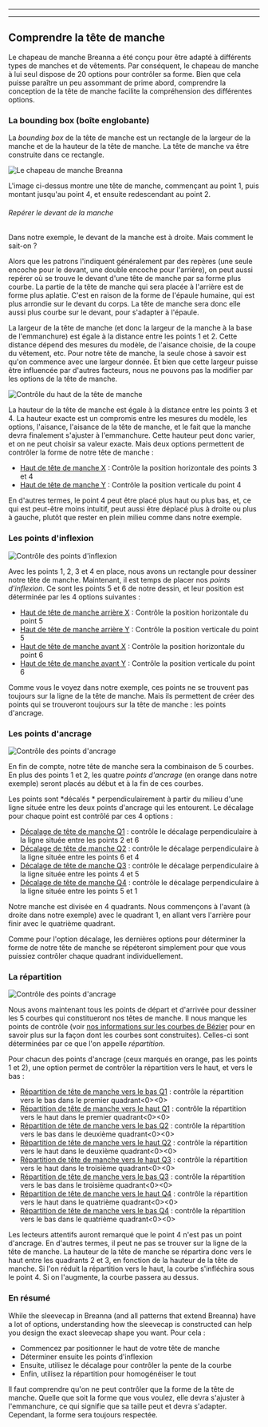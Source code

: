 ***

***

<PatternOptions pattern='breanna' />

## Comprendre la tête de manche

Le chapeau de manche Breanna a été conçu pour être adapté à différents types de manches et de vêtements. Par conséquent, le chapeau de manche à lui seul dispose de 20 options pour contrôler sa forme. Bien que cela puisse paraître un peu assommant de prime abord, comprendre la conception de la tête de manche facilite la compréhension des différentes options.

### La bounding box (boîte englobante)

La _bounding box_ de la tête de manche est un rectangle de la largeur de la manche et de la hauteur de la tête de manche. La tête de manche va être construite dans ce rectangle.

![Le chapeau de manche Breanna](sleevecap.svg)

L'image ci-dessus montre une tête de manche, commençant au point 1, puis montant jusqu'au point 4, et ensuite redescendant au point 2.

<Note>

###### Repérer le devant de la manche

Dans notre exemple, le devant de la manche est à droite. Mais comment le sait-on ?

Alors que les patrons l'indiquent généralement par des repères (une seule encoche pour le devant, une double encoche pour l'arrière), on peut aussi repérer où se trouve le devant d'une tête de manche par sa forme plus courbe. La partie de la tête de manche qui sera placée à l'arrière est de forme plus aplatie. C'est en raison de la forme de l'épaule humaine, qui est plus arrondie sur le devant du corps. La tête de manche sera donc elle aussi plus courbe sur le devant, pour s'adapter à l'épaule.

</Note>

La largeur de la tête de manche (et donc la largeur de la manche à la base de l'emmanchure) est égale à la distance entre les points 1 et 2. Cette distance dépend des mesures du modèle, de l'aisance choisie, de la coupe du vêtement, etc. Pour notre tête de manche, la seule chose à savoir est qu'on commence avec une largeur donnée. Et bien que cette largeur puisse être influencée par d'autres facteurs, nous ne pouvons pas la modifier par les options de la tête de manche.

![Contrôle du haut de la tête de manche](sleevecaptop.svg)

La hauteur de la tête de manche est égale à la distance entre les points 3 et 4. La hauteur exacte est un compromis entre les mesures du modèle, les options, l'aisance, l'aisance de la tête de manche, et le fait que la manche devra finalement s'ajuster à l'emmanchure. Cette hauteur peut donc varier, et on ne peut choisir sa valeur exacte. Mais deux options permettent de contrôler la forme de notre tête de manche :

- [Haut de tête de manche X](/docs/patterns/breanna/options/sleevecaptopfactorx/) : Contrôle la position horizontale des points 3 et 4
- [Haut de tête de manche Y](/docs/patterns/breanna/options/sleevecaptopfactory/) : Contrôle la position verticale du point 4

En d'autres termes, le point 4 peut être placé plus haut ou plus bas, et, ce qui est peut-être moins intuitif, peut aussi être déplacé plus à droite ou plus à gauche, plutôt que rester en plein milieu comme dans notre exemple.

### Les points d'inflexion

![Contrôle des points d'inflexion](sleevecapinflection.svg)

Avec les points 1, 2, 3 et 4 en place, nous avons un rectangle pour dessiner notre tête de manche. Maintenant, il est temps de placer nos _points d'inflexion_. Ce sont les points 5 et 6 de notre dessin, et leur position est déterminée par les 4 options suivantes :

- [Haut de tête de manche arrière X](/docs/patterns/breanna/options/sleevecapbackfactorx) : Contrôle la position horizontale du point 5
- [Haut de tête de manche arrière Y](/docs/patterns/breanna/options/sleevecapbackfactory) : Contrôle la position verticale du point 5
- [Haut de tête de manche avant X](/docs/patterns/breanna/options/sleevecapbackfactorx) : Contrôle la position horizontale du point 6
- [Haut de tête de manche avant Y](/docs/patterns/breanna/options/sleevecapbackfactory) : Contrôle la position verticale du point 6

<Note>

Comme vous le voyez dans notre exemple, ces points ne se trouvent pas toujours sur la ligne de la tête de manche. Mais ils permettent de créer des points qui se trouveront toujours sur la tête de manche : les points d'ancrage.

</Note>

### Les points d'ancrage

![Contrôle des points d'ancrage](sleevecapanchor.svg)

En fin de compte, notre tête de manche sera la combinaison de 5 courbes. En plus des points 1 et 2, les quatre _points d'ancrage_ (en orange dans notre exemple) seront placés au début et à la fin de ces courbes.

Les points sont \*décalés \* perpendiculairement à partir du milieu d'une ligne située entre les deux points d'ancrage qui les entourent. Le décalage pour chaque point est contrôlé par ces 4 options :

- [Décalage de tête de manche Q1](/docs/patterns/breanna/options/sleevecapq1offset) : contrôle le décalage perpendiculaire à la ligne située entre les points 2 et 6
- [Décalage de tête de manche Q2](/docs/patterns/breanna/options/sleevecapq2offset) : contrôle le décalage perpendiculaire à la ligne située entre les points 6 et 4
- [Décalage de tête de manche Q3](/docs/patterns/breanna/options/sleevecapq3offset) : contrôle le décalage perpendiculaire à la ligne située entre les points 4 et 5
- [Décalage de tête de manche Q4](/docs/patterns/breanna/options/sleevecapq3offset) : contrôle le décalage perpendiculaire à la ligne située entre les points 5 et 1

<Note>

Notre manche est divisée en 4 quadrants. Nous commençons à l'avant (à droite dans notre exemple)
avec le quadrant 1, en allant vers l'arrière pour finir avec le quatrième quadrant.

Comme pour l'option décalage, les dernières options pour déterminer la forme de notre tête de manche se répéteront simplement pour que vous puissiez contrôler chaque quadrant individuellement.

</Note>

### La répartition

![Contrôle des points d'ancrage](sleevecapspread.svg)

Nous avons maintenant tous les points de départ et d'arrivée pour dessiner les 5 courbes qui constitueront nos têtes de manche. Il nous manque les points de contrôle (voir [nos informations sur les courbes de Bézier](https://freesewing.dev/concepts/beziercurves) pour en savoir plus sur la façon dont les courbes sont construites). Celles-ci sont déterminées par ce que l'on appelle _répartition_.

Pour chacun des points d'ancrage (ceux marqués en orange, pas les points 1 et 2), une option permet de contrôler la répartition vers le haut, et vers le bas :

- [Répartition de tête de manche vers le bas Q1](/docs/patterns/breanna/options/sleevecapq1spread1) : contrôle la répartition vers le bas dans le premier quadrant<0><0>
- [Répartition de tête de manche vers le haut Q1](/docs/patterns/breanna/options/sleevecapq1spread2) : contrôle la répartition vers le haut dans le premier quadrant<0><0>
- [Répartition de tête de manche vers le bas Q2](/docs/patterns/breanna/options/sleevecapq2spread1) : contrôle la répartition vers le bas dans le deuxième quadrant<0><0>
- [Répartition de tête de manche vers le haut Q2](/docs/patterns/breanna/options/sleevecapq2spread2) : contrôle la répartition vers le haut dans le deuxième quadrant<0><0>
- [Répartition de tête de manche vers le haut Q3](/docs/patterns/breanna/options/sleevecapq3spread1) : contrôle la répartition vers le haut dans le troisième quadrant<0><0>
- [Répartition de tête de manche vers le bas Q3](/docs/patterns/breanna/options/sleevecapq3spread2) : contrôle la répartition vers le bas dans le troisième quadrant<0><0>
- [Répartition de tête de manche vers le haut Q4](/docs/patterns/breanna/options/sleevecapq4spread1) : contrôle la répartition vers le haut dans le quatrième quadrant<0><0>
- [Répartition de tête de manche vers le bas Q4](/docs/patterns/breanna/options/sleevecapq4spread2) : contrôle la répartition vers le bas dans le quatrième quadrant<0><0>

<Note>

Les lecteurs attentifs auront remarqué que le point 4 n'est pas un point d'ancrage. En d'autres termes, il peut ne pas se trouver sur la ligne de la tête de manche. La hauteur de la tête de manche se répartira donc vers le haut entre les quadrants 2 et 3, en fonction de la hauteur de la tête de manche. Si l'on réduit la répartition vers le haut, la courbe s'infléchira sous le point 4. Si on l'augmente, la courbe passera au dessus.

</Note>

### En résumé

While the sleevecap in Breanna (and all patterns that extend Breanna) have a lot of options, understanding how the sleevecap is constructed can help you design the exact sleevecap shape you want. Pour cela :

- Commencez par positionner le haut de votre tête de manche
- Déterminer ensuite les points d'inflexion
- Ensuite, utilisez le décalage pour contrôler la pente de la courbe
- Enfin, utilisez la répartition pour homogénéiser le tout

Il faut comprendre qu'on ne peut contrôler que la forme de la tête de manche. Quelle que soit la forme que vous voulez, elle devra s'ajuster à l'emmanchure, ce qui signifie que sa taille peut et devra s'adapter. Cependant, la forme sera toujours respectée.

